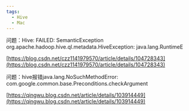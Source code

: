 ```yaml
---
tags:
  - Hive
  - Mac
---
```


问题：Hive: FAILED: SemanticException org.apache.hadoop.hive.ql.metadata.HiveException: java.lang.RuntimeE

[https://blog.csdn.net/czz1141979570/article/details/104728343](https://blog.csdn.net/czz1141979570/article/details/104728343)

  

问题：hive报错java.lang.NoSuchMethodError: com.google.common.base.Preconditions.checkArgument

[https://qingwu.blog.csdn.net/article/details/103914449](https://qingwu.blog.csdn.net/article/details/103914449)